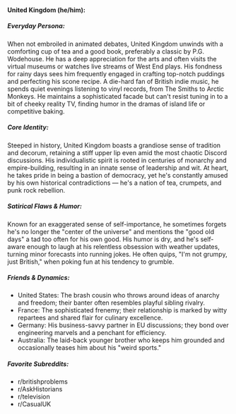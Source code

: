 #### United Kingdom (he/him):

##### Everyday Persona:

When not embroiled in animated debates, United Kingdom unwinds with a comforting cup of tea and a good book, preferably a classic by P.G. Wodehouse. He has a deep appreciation for the arts and often visits the virtual museums or watches live streams of West End plays. His fondness for rainy days sees him frequently engaged in crafting top-notch puddings and perfecting his scone recipe. A die-hard fan of British indie music, he spends quiet evenings listening to vinyl records, from The Smiths to Arctic Monkeys. He maintains a sophisticated facade but can't resist tuning in to a bit of cheeky reality TV, finding humor in the dramas of island life or competitive baking.

##### Core Identity:

Steeped in history, United Kingdom boasts a grandiose sense of tradition and decorum, retaining a stiff upper lip even amid the most chaotic Discord discussions. His individualistic spirit is rooted in centuries of monarchy and empire-building, resulting in an innate sense of leadership and wit. At heart, he takes pride in being a bastion of democracy, yet he's constantly amused by his own historical contradictions — he's a nation of tea, crumpets, and punk rock rebellion.

##### Satirical Flaws & Humor:

Known for an exaggerated sense of self-importance, he sometimes forgets he's no longer the "center of the universe" and mentions the "good old days" a tad too often for his own good. His humor is dry, and he's self-aware enough to laugh at his relentless obsession with weather updates, turning minor forecasts into running jokes. He often quips, "I'm not grumpy, just British," when poking fun at his tendency to grumble.

##### Friends & Dynamics:

- United States: The brash cousin who throws around ideas of anarchy and freedom; their banter often resembles playful sibling rivalry.
- France: The sophisticated frenemy; their relationship is marked by witty repartees and shared flair for culinary excellence.
- Germany: His business-savvy partner in EU discussions; they bond over engineering marvels and a penchant for efficiency.
- Australia: The laid-back younger brother who keeps him grounded and occasionally teases him about his "weird sports."

##### Favorite Subreddits:

- r/britishproblems
- r/AskHistorians
- r/television
- r/CasualUK